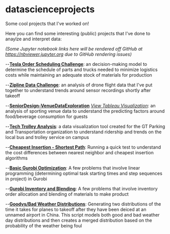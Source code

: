 # datascienceprojects
Some cool projects that I've worked on!

Here you can find some interesting (public) projects that I've done to anaylze and interpret data:

_(Some Jupyter notebook links here will be rendered off GitHub at https://nbviewer.jupyter.org due to GitHub rendering issues)_

--[**Tesla Order Scheduling Challenge**](https://nbviewer.jupyter.org/github/connerreinhardt/datascienceprojects/blob/master/Tesla%20Order%20Scheduling%20Challenge.ipynb): an decision-making model to determine the schedule of parts and trucks needed to minimize logistics costs while maintaining an adequate stock of materials for production

--[**Zipline Data Challenge**](https://nbviewer.jupyter.org/github/connerreinhardt/datascienceprojects/blob/master/Zipline%20Data%20Challenge.ipynb): an analysis of drone flight data that I've put together to understand trends around sensor recordings shortly after takeoff

--[**SeniorDesign-VenueDataExploration**](https://github.com/connerreinhardt/datascienceprojects/blob/master/%20SeniorDesign-VenueDataExploration.ipynb) [*View Tableau Visualization*](https://public.tableau.com/profile/conner.reinhardt#!/vizhome/DataExploration_15693416147770/DataExploration): an analysis of sporting venue data to understand the predicting factors around food/beverage consumption for guests

--[**Tech Trolley Analysis**](https://public.tableau.com/profile/conner.reinhardt#!/vizhome/PassengerCounter/Dashboard): a data visualization tool created for the GT Parking and Transportation organization to understand ridership and trends on the local bus and trolley service on campus

--[**Cheapest Insertion - Shortest Path**](https://nbviewer.jupyter.org/github/connerreinhardt/datascienceprojects/blob/master/CheapestInsertion-ShortestPath.ipynb): Running a quick test to understand the cost differences between nearest neighbor and cheapest insertion algorithms

--[**Basic Gurobi Optimization**](https://github.com/connerreinhardt/datascienceprojects/blob/master/GurobiOptimizationProblemSet.pdf): A few problems that involve linear programming (determining optimal task starting times and step sequences in project) in Gurobi

--[**Gurobi Inventory and Blending**](https://nbviewer.jupyter.org/github/connerreinhardt/datascienceprojects/blob/master/Gurobi_InventoryandBlending.ipynb): A few problems that involve inventory order allocation and blending of materials to make product

--[**Goodvs/Bad Weather Distributions**](https://nbviewer.jupyter.org/github/connerreinhardt/datascienceprojects/blob/master/GoodvsBadWeatherDistributions.ipynb): Generating two distributions of the time it takes for planes to takeoff after they have been deiced at an unnamed airport in China. This script models both good and bad weather day distributions and then creates a merged distribution based on the probability of the weather being foul
